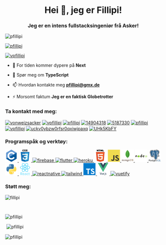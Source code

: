 <h1 align="center">Hei 👋, jeg er Fillipi!</h1>
<h3 align="center">Jeg er en intens fullstacksingeniør frå Asker!</h3>

<p align="left"> <img src="https://komarev.com/ghpvc/?username=pfillipi&label=Profile%20views&color=0e75b6&style=flat" alt="pfillipi" /> </p>

<p align="left"> <a href="https://github.com/ryo-ma/github-profile-trophy"><img src="https://github-profile-trophy.vercel.app/?username=pfillipi" alt="pfillipi" /></a> </p>

<p align="left"> <a href="https://twitter.com/vpfillipi" target="blank"><img src="https://img.shields.io/twitter/follow/vpfillipi?logo=twitter&style=for-the-badge" alt="vpfillipi" /></a> </p>

- 🌱 For tiden kommer dypere på **Next**

- 💬 Spør meg om **TypeScript**

- 📫 Hvordan kontakte meg **pfillipi@gmx.de**

- ⚡ Morsomt faktum **Jeg er en faktisk Globetrotter**

<h3 align="left">Ta kontakt med meg:</h3>
<p align="left">
<a href="https://codepen.io/vonweizsacker" target="blank"><img align="center" src="https://cdn.jsdelivr.net/npm/simple-icons@3.0.1/icons/codepen.svg" alt="vonweizsacker" height="30" width="40" /></a>
<a href="https://twitter.com/vpfillipi" target="blank"><img align="center" src="https://cdn.jsdelivr.net/npm/simple-icons@3.0.1/icons/twitter.svg" alt="vpfillipi" height="30" width="40" /></a>
<a href="https://linkedin.com/in/pfillipi" target="blank"><img align="center" src="https://cdn.jsdelivr.net/npm/simple-icons@3.0.1/icons/linkedin.svg" alt="pfillipi" height="30" width="40" /></a>
<a href="https://stackoverflow.com/users/14904318" target="blank"><img align="center" src="https://cdn.jsdelivr.net/npm/simple-icons@3.0.1/icons/stackoverflow.svg" alt="14904318" height="30" width="40" /></a>
<a href="https://kaggle.com/5187330" target="blank"><img align="center" src="https://cdn.jsdelivr.net/npm/simple-icons@3.0.1/icons/kaggle.svg" alt="5187330" height="30" width="40" /></a>
<a href="https://fb.com/pfillipi" target="blank"><img align="center" src="https://cdn.jsdelivr.net/npm/simple-icons@3.0.1/icons/facebook.svg" alt="pfillipi" height="30" width="40" /></a>
<a href="https://instagram.com/vpfillipi" target="blank"><img align="center" src="https://cdn.jsdelivr.net/npm/simple-icons@3.0.1/icons/instagram.svg" alt="vpfillipi" height="30" width="40" /></a>
<a href="https://www.youtube.com/c/uckv0ybzw0rfsr0qxiwjpaxq" target="blank"><img align="center" src="https://cdn.jsdelivr.net/npm/simple-icons@3.0.1/icons/youtube.svg" alt="uckv0ybzw0rfsr0qxiwjpaxq" height="30" width="40" /></a>
<a href="https://discord.gg/UHk5KbFY" target="blank"><img align="center" src="https://cdn.jsdelivr.net/npm/simple-icons@3.0.1/icons/discord.svg" alt="UHk5KbFY" height="30" width="40" /></a>
</p>

<h3 align="left">Programspåk og verktøy:</h3>
<p align="left"> <a href="https://www.cprogramming.com/" target="_blank"> <img src="https://raw.githubusercontent.com/devicons/devicon/master/icons/c/c-original.svg" alt="c" width="40" height="40"/> </a> <a href="https://www.w3schools.com/css/" target="_blank"> <img src="https://raw.githubusercontent.com/devicons/devicon/master/icons/css3/css3-original-wordmark.svg" alt="css3" width="40" height="40"/> </a> <a href="https://firebase.google.com/" target="_blank"> <img src="https://www.vectorlogo.zone/logos/firebase/firebase-icon.svg" alt="firebase" width="40" height="40"/> </a> <a href="https://flutter.dev" target="_blank"> <img src="https://www.vectorlogo.zone/logos/flutterio/flutterio-icon.svg" alt="flutter" width="40" height="40"/> </a> <a href="https://heroku.com" target="_blank"> <img src="https://www.vectorlogo.zone/logos/heroku/heroku-icon.svg" alt="heroku" width="40" height="40"/> </a> <a href="https://www.w3.org/html/" target="_blank"> <img src="https://raw.githubusercontent.com/devicons/devicon/master/icons/html5/html5-original-wordmark.svg" alt="html5" width="40" height="40"/> </a> <a href="https://developer.mozilla.org/en-US/docs/Web/JavaScript" target="_blank"> <img src="https://raw.githubusercontent.com/devicons/devicon/master/icons/javascript/javascript-original.svg" alt="javascript" width="40" height="40"/> </a> <a href="https://www.mongodb.com/" target="_blank"> <img src="https://raw.githubusercontent.com/devicons/devicon/master/icons/mongodb/mongodb-original-wordmark.svg" alt="mongodb" width="40" height="40"/> </a> <a href="https://nodejs.org" target="_blank"> <img src="https://raw.githubusercontent.com/devicons/devicon/master/icons/nodejs/nodejs-original-wordmark.svg" alt="nodejs" width="40" height="40"/> </a> <a href="https://www.postgresql.org" target="_blank"> <img src="https://raw.githubusercontent.com/devicons/devicon/master/icons/postgresql/postgresql-original-wordmark.svg" alt="postgresql" width="40" height="40"/> </a> <a href="https://www.python.org" target="_blank"> <img src="https://raw.githubusercontent.com/devicons/devicon/master/icons/python/python-original.svg" alt="python" width="40" height="40"/> </a> <a href="https://reactjs.org/" target="_blank"> <img src="https://raw.githubusercontent.com/devicons/devicon/master/icons/react/react-original-wordmark.svg" alt="react" width="40" height="40"/> </a> <a href="https://reactnative.dev/" target="_blank"> <img src="https://reactnative.dev/img/header_logo.svg" alt="reactnative" width="40" height="40"/> </a> <a href="https://tailwindcss.com/" target="_blank"> <img src="https://www.vectorlogo.zone/logos/tailwindcss/tailwindcss-icon.svg" alt="tailwind" width="40" height="40"/> </a> <a href="https://www.typescriptlang.org/" target="_blank"> <img src="https://raw.githubusercontent.com/devicons/devicon/master/icons/typescript/typescript-original.svg" alt="typescript" width="40" height="40"/> </a> <a href="https://vuejs.org/" target="_blank"> <img src="https://raw.githubusercontent.com/devicons/devicon/master/icons/vuejs/vuejs-original-wordmark.svg" alt="vuejs" width="40" height="40"/> </a> <a href="https://vuetifyjs.com/en/" target="_blank"> <img src="https://bestofjs.org/logos/vuetify.svg" alt="vuetify" width="40" height="40"/> </a> </p>

<h3 align="left">Støtt meg:</h3>
<p><a href="https://www.buymeacoffee.com/fillipi"> <img align="left" src="https://cdn.buymeacoffee.com/buttons/v2/default-yellow.png" height="50" width="210" alt="fillipi" /></a></p><br />

<br><p><img align="left" src="https://github-readme-stats.vercel.app/api/top-langs?username=pfillipi&show_icons=true&locale=en&layout=compact" alt="pfillipi" /></p></br>

<p>&nbsp;<img align="center" src="https://github-readme-stats.vercel.app/api?username=pfillipi&show_icons=true&locale=en" alt="pfillipi" /></p>

<p><img align="center" src="https://github-readme-streak-stats.herokuapp.com/?user=pfillipi&" alt="pfillipi" /></p>
